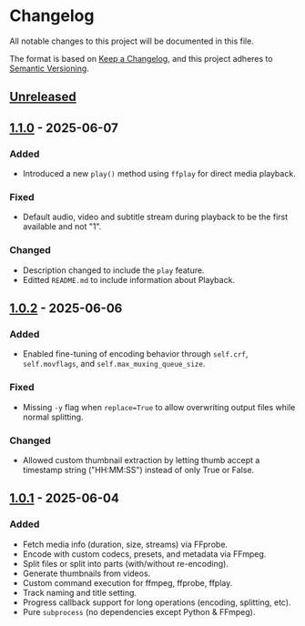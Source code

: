 # Changelog

All notable changes to this project will be documented in this file.

The format is based on [Keep a Changelog](https://keepachangelog.com/en/1.1.0/),
and this project adheres to [Semantic Versioning](https://semver.org/spec/v2.0.0.html).

## [Unreleased]

## [1.1.0] - 2025-06-07

### Added

- Introduced a new `play()` method using `ffplay` for direct media playback.

### Fixed

- Default audio, video and subtitle stream during playback to be the first available and not "1".

### Changed
- Description changed to include the `play` feature.
- Editted `README.md` to include information about Playback.

## [1.0.2] - 2025-06-06

### Added

- Enabled fine-tuning of encoding behavior through `self.crf`, `self.movflags`, and `self.max_muxing_queue_size`.

### Fixed

- Missing `-y` flag when `replace=True` to allow overwriting output files while normal splitting.

### Changed

- Allowed custom thumbnail extraction by letting thumb accept a timestamp string ("HH:MM:SS") instead of only True or False.

## [1.0.1] - 2025-06-04

### Added

- Fetch media info (duration, size, streams) via FFprobe.
- Encode with custom codecs, presets, and metadata via FFmpeg.
- Split files or split into parts (with/without re-encoding).
- Generate thumbnails from videos.
- Custom command execution for ffmpeg, ffprobe, ffplay.
- Track naming and title setting.
- Progress callback support for long operations (encoding, splitting, etc).
- Pure `subprocess` (no dependencies except Python & FFmpeg).

[unreleased]: https://github.com/BhagyaJyoti22006/ffwrapy/compare/v1.1.0...HEAD
[1.1.0]: https://github.com/BhagyaJyoti22006/ffwrapy/compare/v1.0.2...v1.1.0
[1.0.2]: https://github.com/BhagyaJyoti22006/ffwrapy/compare/v1.0.1...v1.0.2
[1.0.1]: https://github.com/BhagyaJyoti22006/ffwrapy/releases/tag/v1.0.1